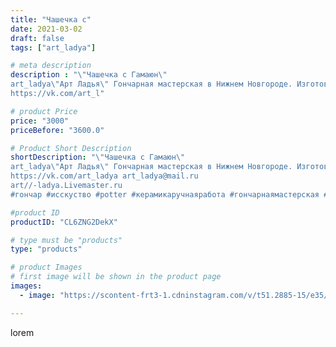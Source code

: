 ```yaml
---
title: "Чашечка с"
date: 2021-03-02
draft: false
tags: ["art_ladya"]

# meta description
description : "\"Чашечка с Гамаюн\" 
art_ladya\"Арт Ладья\" Гончарная мастерская в Нижнем Новгороде. Изготовление керамики и мастер//-классы по обучению. 
https://vk.com/art_l"

# product Price
price: "3000"
priceBefore: "3600.0"

# Product Short Description
shortDescription: "\"Чашечка с Гамаюн\" 
art_ladya\"Арт Ладья\" Гончарная мастерская в Нижнем Новгороде. Изготовление керамики и мастер//-классы по обучению. 
https://vk.com/art_ladya art_ladya@mail.ru 
art//-ladya.Livemaster.ru
#гончар #исскуство #potter #керамикаручнаяработа #гончарнаямастерская #керамиканазаказ #handmade #посудаизглины #керамика #эксклюзивнаякерамика #dishes #decor #ceramicar #mug #птицасирин #tankard #earthenware #ceramic #design #кружка #magic #restaurant #ceramicart #pint #clay #авторскаякерамика #чашечка #гамаюн #kraft"

#product ID
productID: "CL6ZNG2DekX"

# type must be "products"
type: "products"

# product Images
# first image will be shown in the product page
images:
  - image: "https://scontent-frt3-1.cdninstagram.com/v/t51.2885-15/e35/156312890_1415794725451448_733086655190014569_n.jpg?_nc_ht=scontent-frt3-1.cdninstagram.com&_nc_cat=108&_nc_ohc=lWa5BG-neTcAX9j9dMk&edm=APU89FABAAAA&ccb=7-4&oh=5ca10ae8b117b0fff412fd124928e75d&oe=612B4F33&_nc_sid=86f79a&ig_cache_key=MjUyMDQzNzc5MzMzMjUyMTIzOQ%3D%3D.2-ccb7-4"

---
```

lorem
